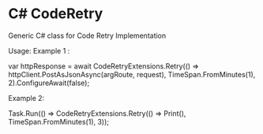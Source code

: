 # C# CodeRetry
Generic C# class for Code Retry Implementation

Usage:
Example 1 :

var httpResponse = await CodeRetryExtensions.Retry<HttpResponseMessage>(() => httpClient.PostAsJsonAsync<T>(argRoute, request), TimeSpan.FromMinutes(1), 2).ConfigureAwait(false);
  
Example 2:

Task.Run(() => CodeRetryExtensions.Retry(() => Print(), TimeSpan.FromMinutes(1), 3));

